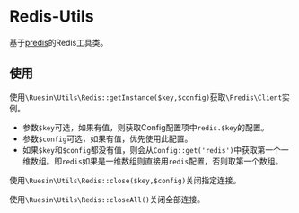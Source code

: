 # Redis-Utils
基于[predis](https://github.com/nrk/predis)的Redis工具类。

## 使用
使用`\Ruesin\Utils\Redis::getInstance($key,$config)`获取`\Predis\Client`实例。
- 参数`$key`可选，如果有值，则获取Config配置项中`redis.$key`的配置。
- 参数`$config`可选，如果有值，优先使用此配置。
- 如果`$key`和`$config`都没有值，则会从`Config::get('redis')`中获取第一个一维数组。即`redis`如果是一维数组则直接用`redis`配置，否则取第一个数组。 


使用`\Ruesin\Utils\Redis::close($key,$config)`关闭指定连接。

使用`\Ruesin\Utils\Redis::closeAll()`关闭全部连接。